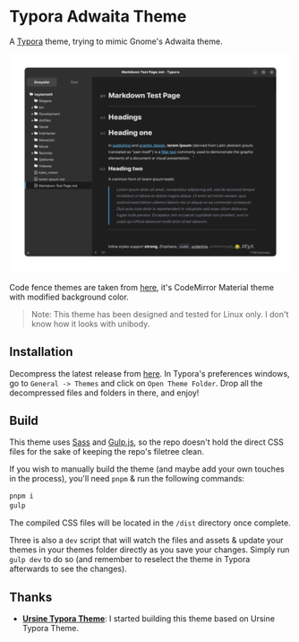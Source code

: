 
# Typora Adwaita Theme

A [Typora](https://typora.io) theme, trying to mimic Gnome's Adwaita theme.

![Adwaita Typora Theme](https://raw.githubusercontent.com/TaylanTatli/typora-theme-adwaita/master/images/preview.png)

Code fence themes are taken from [here](https://support.typora.io/Code-Block-Styles/), it's CodeMirror Material theme with modified background color.

> Note: This theme has been designed and tested for Linux only. I don't know how it looks with unibody.

## Installation 

Decompress the latest release from [here](https://github.com/TaylanTatli/typora-theme-adwaita/releases). In Typora's preferences windows, go to `General -> Themes` and click on `Open Theme Folder`. Drop all the decompressed files and folders in there, and enjoy!

## Build

This theme uses [Sass](https://sass-lang.com/) and [Gulp.js](https://gulpjs.com/), so the repo doesn't hold the direct CSS files for the sake of keeping the repo's filetree clean.

If you wish to manually build the theme (and maybe add your own touches in the process), you'll need `pnpm` & run the following commands:

```bash
pnpm i
gulp
```

The compiled CSS files will be located in the `/dist` directory once complete.

Three is also a `dev` script that will watch the files and assets & update your themes in your themes folder directly as you save your changes. Simply run `gulp dev` to do so (and remember to reselect the theme in Typora afterwards to see the changes).

## Thanks

- [**Ursine Typora Theme**](https://github.com/noatpad/typora-theme-ursine): I started building this theme based on Ursine Typora Theme.